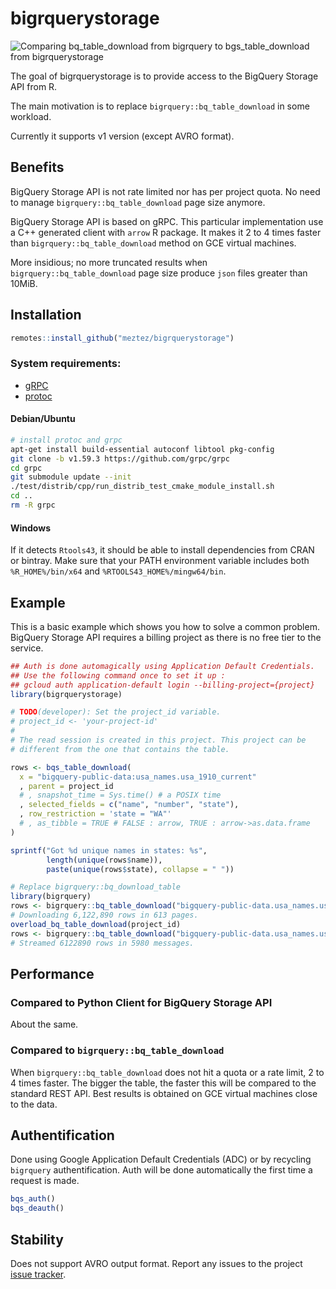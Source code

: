
<!-- README.md is generated from README.Rmd. Please edit that file -->

# bigrquerystorage

<!-- badges: start -->
<!-- badges: end -->

![Comparing bq_table_download from bigrquery to bgs_table_download from
bigrquerystorage](./docs/bigrquerystorage.gif)

The goal of bigrquerystorage is to provide access to the BigQuery
Storage API from R.

The main motivation is to replace `bigrquery::bq_table_download` in some
workload.

Currently it supports v1 version (except AVRO format).

## Benefits

BigQuery Storage API is not rate limited nor has per project quota. No
need to manage `bigrquery::bq_table_download` page size anymore.

BigQuery Storage API is based on gRPC. This particular implementation
use a C++ generated client with `arrow` R package. It makes it 2 to 4
times faster than `bigrquery::bq_table_download` method on GCE virtual
machines.

More insidious; no more truncated results when
`bigrquery::bq_table_download` page size produce `json` files greater
than 10MiB.

## Installation

``` r
remotes::install_github("meztez/bigrquerystorage")
```

### System requirements:

- [gRPC](https://github.com/grpc/grpc)
- [protoc](https://github.com/protocolbuffers/protobuf)

#### Debian/Ubuntu

``` sh
# install protoc and grpc
apt-get install build-essential autoconf libtool pkg-config
git clone -b v1.59.3 https://github.com/grpc/grpc
cd grpc
git submodule update --init
./test/distrib/cpp/run_distrib_test_cmake_module_install.sh
cd ..
rm -R grpc
```

#### Windows

If it detects `Rtools43`, it should be able to install dependencies from
CRAN or bintray. Make sure that your PATH environment variable includes
both `%R_HOME%/bin/x64` and `%RTOOLS43_HOME%/mingw64/bin`.

## Example

This is a basic example which shows you how to solve a common problem.
BigQuery Storage API requires a billing project as there is no free tier
to the service.

``` r
## Auth is done automagically using Application Default Credentials.
## Use the following command once to set it up :
## gcloud auth application-default login --billing-project={project}
library(bigrquerystorage)

# TODO(developer): Set the project_id variable.
# project_id <- 'your-project-id'
#
# The read session is created in this project. This project can be
# different from the one that contains the table.

rows <- bqs_table_download(
  x = "bigquery-public-data:usa_names.usa_1910_current"
  , parent = project_id
  # , snapshot_time = Sys.time() # a POSIX time
  , selected_fields = c("name", "number", "state"),
  , row_restriction = 'state = "WA"'
  # , as_tibble = TRUE # FALSE : arrow, TRUE : arrow->as.data.frame
)

sprintf("Got %d unique names in states: %s",
        length(unique(rows$name)),
        paste(unique(rows$state), collapse = " "))

# Replace bigrquery::bq_download_table
library(bigrquery)
rows <- bigrquery::bq_table_download("bigquery-public-data.usa_names.usa_1910_current")
# Downloading 6,122,890 rows in 613 pages.
overload_bq_table_download(project_id)
rows <- bigrquery::bq_table_download("bigquery-public-data.usa_names.usa_1910_current")
# Streamed 6122890 rows in 5980 messages.
```

## Performance

### Compared to Python Client for BigQuery Storage API

About the same.

### Compared to `bigrquery::bq_table_download`

When `bigrquery::bq_table_download` does not hit a quota or a rate
limit, 2 to 4 times faster. The bigger the table, the faster this will
be compared to the standard REST API. Best results is obtained on GCE
virtual machines close to the data.

## Authentification

Done using Google Application Default Credentials (ADC) or by recycling
`bigrquery` authentification. Auth will be done automatically the first
time a request is made.

``` r
bqs_auth()
bqs_deauth()
```

## Stability

Does not support AVRO output format. Report any issues to the project
[issue
tracker](https://github.com/meztez/bigrquerystorage/issues/new/choose).
